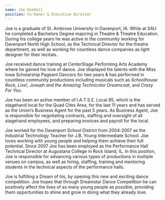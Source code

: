 ```yaml
---
name: Joe Goodall
position: Co-Owner & Executive Director
---
```


Joe is a graduate of St. Ambrose University in Davenport, IA. While at SAU he completed a Bachelors Degree majoring in Theatre & Theatre Education. During his college years he was active in the community working for Davenport North High School, as the Technical Director for the theatre department, as well as working for countless dance companies as light designer for their recitals.

Joe received dance training at CenterStage Performing Arts Academy where he gained his love of dance. Joe displayed his talents with the Miss Iowa Scholarship Pageant Dancers for two years & has performed in countless community productions including musicals such as *Schoolhouse Rock, Live!*, *Joseph and the Amazing Technicolor Dreamcoat*, and *Crazy For You*.

Joe has been an active member of I.A.T.S.E. Local 85, which is the stagehand local for the Quad Cites Area, for the last 11 years and has served as the Union’s Business Agent for the past 5 years. As Business Agent, Joe is responsible for negotiating contracts, staffing and oversight of all stagehand employees, and preparing invoices and payroll for the local.

Joe worked for the Davenport School District from 2004-2007 as the Industrial Technology Teacher for J.B. Young Intermediate School. Joe loves working with young people and helping them achieve their full potential. Since 2007 Joe has been employed as the Performance Hall Technical Director at Augustana College in Rock Island, IL. In this position, Joe is responsible for advancing various types of productions in multiple venues on campus, as well as hiring, staffing, training and mentoring students in the technical aspects of the performance halls.

Joe is fulfilling a Dream of his, by opening this new and exciting dance competition. Joe hopes that through Dreamstar Dance Competition he can positively affect the lives of as many young people as possible, providing them opportunities to shine and grow in doing what they already love.